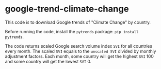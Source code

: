 # google-trend-climate-change

This code is to download Google trends of "Climate Change" by country.

Before running the code, install the `pytrends` package: `pip install pytrends`.

The code returns scaled Google search volume index `SVI` for all countries every month. The scaled `SVI` equals to the `unscaled SVI` divided by monthly adjustment factors. Each month, some country will get the highest `SVI` 100 and some country will get the lowest `SVI` 0.